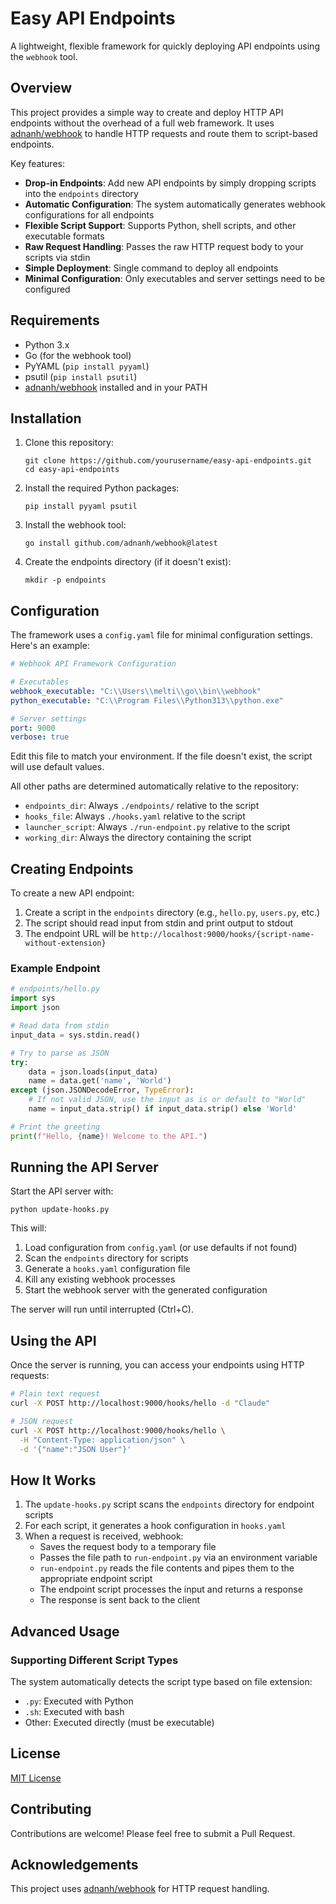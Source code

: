 # Easy API Endpoints

A lightweight, flexible framework for quickly deploying API endpoints using the `webhook` tool.

## Overview

This project provides a simple way to create and deploy HTTP API endpoints without the overhead of a full web framework. It uses [adnanh/webhook](https://github.com/adnanh/webhook) to handle HTTP requests and route them to script-based endpoints.

Key features:
- **Drop-in Endpoints**: Add new API endpoints by simply dropping scripts into the `endpoints` directory
- **Automatic Configuration**: The system automatically generates webhook configurations for all endpoints
- **Flexible Script Support**: Supports Python, shell scripts, and other executable formats
- **Raw Request Handling**: Passes the raw HTTP request body to your scripts via stdin
- **Simple Deployment**: Single command to deploy all endpoints
- **Minimal Configuration**: Only executables and server settings need to be configured

## Requirements

- Python 3.x
- Go (for the webhook tool)
- PyYAML (`pip install pyyaml`)
- psutil (`pip install psutil`)
- [adnanh/webhook](https://github.com/adnanh/webhook) installed and in your PATH

## Installation

1. Clone this repository:
   ```
   git clone https://github.com/yourusername/easy-api-endpoints.git
   cd easy-api-endpoints
   ```

2. Install the required Python packages:
   ```
   pip install pyyaml psutil
   ```

3. Install the webhook tool:
   ```
   go install github.com/adnanh/webhook@latest
   ```

4. Create the endpoints directory (if it doesn't exist):
   ```
   mkdir -p endpoints
   ```

## Configuration

The framework uses a `config.yaml` file for minimal configuration settings. Here's an example:

```yaml
# Webhook API Framework Configuration

# Executables
webhook_executable: "C:\\Users\\melti\\go\\bin\\webhook"
python_executable: "C:\\Program Files\\Python313\\python.exe"

# Server settings
port: 9000
verbose: true
```

Edit this file to match your environment. If the file doesn't exist, the script will use default values.

All other paths are determined automatically relative to the repository:
- `endpoints_dir`: Always `./endpoints/` relative to the script
- `hooks_file`: Always `./hooks.yaml` relative to the script
- `launcher_script`: Always `./run-endpoint.py` relative to the script
- `working_dir`: Always the directory containing the script

## Creating Endpoints

To create a new API endpoint:

1. Create a script in the `endpoints` directory (e.g., `hello.py`, `users.py`, etc.)
2. The script should read input from stdin and print output to stdout
3. The endpoint URL will be `http://localhost:9000/hooks/{script-name-without-extension}`

### Example Endpoint

```python
# endpoints/hello.py
import sys
import json

# Read data from stdin
input_data = sys.stdin.read()

# Try to parse as JSON
try:
    data = json.loads(input_data)
    name = data.get('name', 'World')
except (json.JSONDecodeError, TypeError):
    # If not valid JSON, use the input as is or default to "World"
    name = input_data.strip() if input_data.strip() else 'World'

# Print the greeting
print(f"Hello, {name}! Welcome to the API.")
```

## Running the API Server

Start the API server with:

```
python update-hooks.py
```

This will:
1. Load configuration from `config.yaml` (or use defaults if not found)
2. Scan the `endpoints` directory for scripts
3. Generate a `hooks.yaml` configuration file
4. Kill any existing webhook processes
5. Start the webhook server with the generated configuration

The server will run until interrupted (Ctrl+C).

## Using the API

Once the server is running, you can access your endpoints using HTTP requests:

```bash
# Plain text request
curl -X POST http://localhost:9000/hooks/hello -d "Claude"

# JSON request
curl -X POST http://localhost:9000/hooks/hello \
  -H "Content-Type: application/json" \
  -d '{"name":"JSON User"}'
```

## How It Works

1. The `update-hooks.py` script scans the `endpoints` directory for endpoint scripts
2. For each script, it generates a hook configuration in `hooks.yaml`
3. When a request is received, webhook:
   - Saves the request body to a temporary file
   - Passes the file path to `run-endpoint.py` via an environment variable
   - `run-endpoint.py` reads the file contents and pipes them to the appropriate endpoint script
   - The endpoint script processes the input and returns a response
   - The response is sent back to the client

## Advanced Usage

### Supporting Different Script Types

The system automatically detects the script type based on file extension:
- `.py`: Executed with Python
- `.sh`: Executed with bash
- Other: Executed directly (must be executable)


## License

[MIT License](LICENSE)

## Contributing

Contributions are welcome! Please feel free to submit a Pull Request.

## Acknowledgements

This project uses [adnanh/webhook](https://github.com/adnanh/webhook) for HTTP request handling. 
